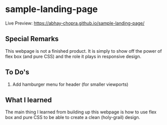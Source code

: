 # sample-landing-page

Live Preview: https://abhay-chopra.github.io/sample-landing-page/

## Special Remarks
This webpage is not a finished product. It is simply to show off the power of flex box (and pure CSS) and the role it plays in responsive design.


## To Do's
1) Add hamburger menu for header (for smaller viewports)

## What I learned
The main thing I learned from building up this webpage is how to use flex box and pure CSS to be able to create a clean (holy-grail) design.
